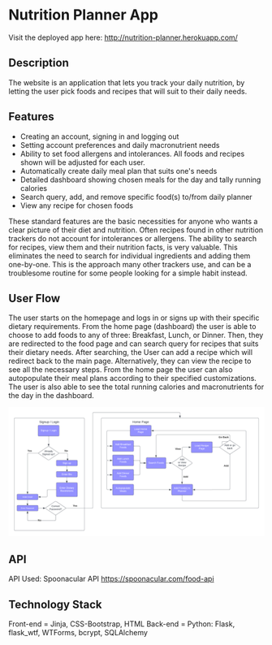# Nutrition Planner App

Visit the deployed app here: http://nutrition-planner.herokuapp.com/

## Description

The website is an application that lets you track your daily nutrition, by letting the user pick foods and recipes that will suit to their daily needs. 

## Features

- Creating an account, signing in and logging out
- Setting account preferences and daily macronutrient needs
- Ability to set food allergens and intolerances. All foods and recipes shown will be adjusted for each user.
- Automatically create daily meal plan that suits one's needs
- Detailed dashboard showing chosen meals for the day and tally running calories
- Search query, add, and remove specific food(s) to/from daily planner
- View any recipe for chosen foods

These standard features are the basic necessities for anyone who wants a clear picture of their diet and nutrition. Often recipes found in other nutrition trackers do not account for intolerances or allergens. 
The ability to search for recipes, view them and their nutrition facts, is very valuable. This eliminates the need to search for individual ingredients and adding them one-by-one. This is the approach many other trackers use, and can be a troublesome routine for some people looking for a simple habit instead. 

## User Flow

The user starts on the homepage and logs in or signs up with their specific dietary requirements. From the home page (dashboard) the user is able to choose to add foods to any of three: Breakfast, Lunch, or Dinner. Then, they are redirected to the food page and can search query for recipes that suits their dietary needs. After searching, the User can add a recipe which will redirect back to the main page. Alternatively, they can view the recipe to see all the necessary steps. 
From the home page the user can also autopopulate their meal plans according to their specified customizations. The user is also able to see the total running calories and macronutrients for the day in the dashboard.

![alt text](https://github.com/wilsonivandy/Capstone1-Nutrition-Tracker/blob/main/User%20Flow.png?raw=true)

## API

API Used: Spoonacular API
https://spoonacular.com/food-api

## Technology Stack

Front-end = Jinja, CSS-Bootstrap, HTML
Back-end = Python: Flask, flask_wtf, WTForms, bcrypt, SQLAlchemy


